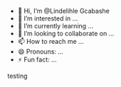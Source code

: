 - 👋 Hi, I’m @Lindelihle Gcabashe
- 👀 I’m interested in ...
- 🌱 I’m currently learning ...
- 💞️ I’m looking to collaborate on ...
- 📫 How to reach me ...
- 😄 Pronouns: ...
- ⚡ Fun fact: ...

<!---
Lindelihle Gcabashe is a ✨ special ✨ repository because its `README.md` (this file) appears on your GitHub profile.
You can click the Preview link to take a look at your changes.
--->

testing